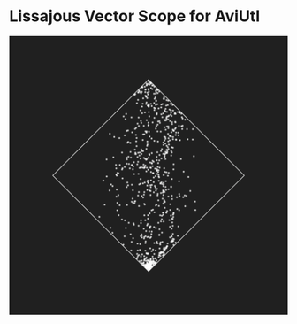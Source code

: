 
# Lissajous Vector Scope for AviUtl

<div align="center">
	<img src="Preview.png" alt="Preview Image">
</div>
